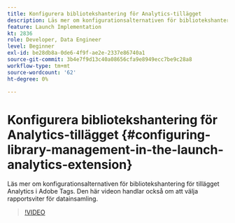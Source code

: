 ```yaml
---
title: Konfigurera bibliotekshantering för Analytics-tillägget
description: Läs mer om konfigurationsalternativen för bibliotekshantering för tillägget Analytics i Adobe Tags. Den här videon handlar också om att välja rapportsviter för datainsamling.
feature: Launch Implementation
kt: 2836
role: Developer, Data Engineer
level: Beginner
exl-id: be28db8a-0de6-4f9f-ae2e-2337e86740a1
source-git-commit: 3b4e7f9d13c40a08656cfa9e8949ecc7be9c28a8
workflow-type: tm+mt
source-wordcount: '62'
ht-degree: 0%

---
```


# Konfigurera bibliotekshantering för Analytics-tillägget {#configuring-library-management-in-the-launch-analytics-extension}

Läs mer om konfigurationsalternativen för bibliotekshantering för tillägget Analytics i Adobe Tags. Den här videon handlar också om att välja rapportsviter för datainsamling.

>[!VIDEO](https://video.tv.adobe.com/v/27092/?quality=12&learn=on)
